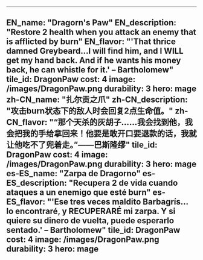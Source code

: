 ---

EN_name: "Dragorn's Paw"
EN_description: "Restore 2 health when you attack an enemy that is afflicted by burn"
EN_flavor: "'That thrice damned Greybeard...I will find him, and I WILL get my hand back. And if he wants his money back, he can whistle for it.' – Bartholomew"
tile_id: DragonPaw
cost: 4
image: /images/DragonPaw.png
durability: 3
hero: mage
zh-CN_name: "扎尔贡之爪"
zh-CN_description: "攻击burn状态下的敌人时会回复2点生命值。"
zh-CN_flavor: "“那个天杀的灰胡子……我会找到他，我会把我的手给拿回来！他要是敢开口要退款的话，我就让他吃不了兜着走。”——巴斯隆缪"
tile_id: DragonPaw
cost: 4
image: /images/DragonPaw.png
durability: 3
hero: mage
es-ES_name: "Zarpa de Dragorno"
es-ES_description: "Recupera 2 de vida cuando ataques a un enemigo que esté burn"
es-ES_flavor: "'Ese tres veces maldito Barbagrís... lo encontraré, y RECUPERARÉ mi zarpa. Y si quiere su dinero de vuelta, puede esperarlo sentado.' – Bartholomew"
tile_id: DragonPaw
cost: 4
image: /images/DragonPaw.png
durability: 3
hero: mage
---